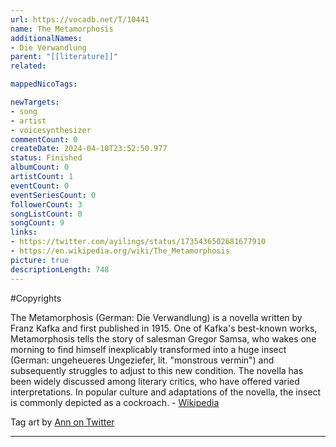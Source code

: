 ```yaml
---
url: https://vocadb.net/T/10441
name: The Metamorphosis
additionalNames: 
- Die Verwandlung
parent: "[[literature]]"
related:

mappedNicoTags:

newTargets:
- song
- artist
- voicesynthesizer
commentCount: 0
createDate: 2024-04-10T23:52:50.977
status: Finished
albumCount: 0
artistCount: 1
eventCount: 0
eventSeriesCount: 0
followerCount: 3
songListCount: 0
songCount: 9
links: 
- https://twitter.com/ayilings/status/1735436502681677910
- https://en.wikipedia.org/wiki/The_Metamorphosis
picture: true
descriptionLength: 748
---
```


#Copyrights

The Metamorphosis (German: Die Verwandlung) is a novella written by Franz Kafka and first published in 1915. One of Kafka's best-known works, Metamorphosis tells the story of salesman Gregor Samsa, who wakes one morning to find himself inexplicably transformed into a huge insect (German: ungeheueres Ungeziefer, lit. "monstrous vermin") and subsequently struggles to adjust to this new condition. The novella has been widely discussed among literary critics, who have offered varied interpretations. In popular culture and adaptations of the novella, the insect is commonly depicted as a cockroach. - [Wikipedia](https://en.wikipedia.org/wiki/The_Metamorphosis)

Tag art by [Ann on Twitter](https://twitter.com/ayilings/status/1735436502681677910)

---

